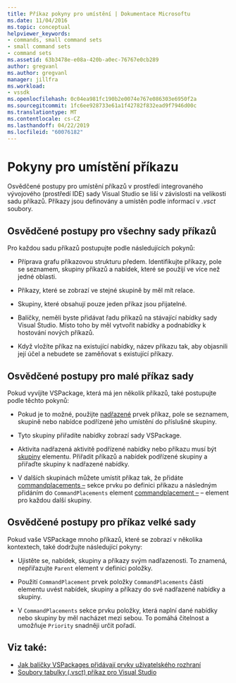 ```yaml
---
title: Příkaz pokyny pro umístění | Dokumentace Microsoftu
ms.date: 11/04/2016
ms.topic: conceptual
helpviewer_keywords:
- commands, small command sets
- small command sets
- command sets
ms.assetid: 63b3478e-e08a-420b-a0ec-76767e0cb289
author: gregvanl
ms.author: gregvanl
manager: jillfra
ms.workload:
- vssdk
ms.openlocfilehash: 0c04ea981fc190b2e0074e767e086303e6950f2a
ms.sourcegitcommit: 1fc6ee928733e61a1f42782f832ead9f7946d00c
ms.translationtype: MT
ms.contentlocale: cs-CZ
ms.lasthandoff: 04/22/2019
ms.locfileid: "60076182"
---
```

# <a name="command-placement-guidelines"></a>Pokyny pro umístění příkazu
Osvědčené postupy pro umístění příkazů v prostředí integrovaného vývojového (prostředí IDE) sady Visual Studio se liší v závislosti na velikosti sadu příkazů. Příkazy jsou definovány a umístěn podle informací v *.vsct* soubory.

## <a name="best-practices-for-all-command-sets"></a>Osvědčené postupy pro všechny sady příkazů
 Pro každou sadu příkazů postupujte podle následujících pokynů:

- Příprava grafu příkazovou strukturu předem. Identifikujte příkazy, pole se seznamem, skupiny příkazů a nabídek, které se použijí ve více než jedné oblasti.

- Příkazy, které se zobrazí ve stejné skupině by měl mít relace.

- Skupiny, které obsahují pouze jeden příkaz jsou přijatelné.

- Balíčky, neměli byste přidávat řadu příkazů na stávající nabídky sady Visual Studio. Místo toho by měl vytvořit nabídky a podnabídky k hostování nových příkazů.

- Když vložíte příkaz na existující nabídky, název příkazu tak, aby objasnili její účel a nebudete se zaměňovat s existující příkazy.

## <a name="best-practices-for-small-command-sets"></a>Osvědčené postupy pro malé příkaz sady
 Pokud vyvíjíte VSPackage, která má jen několik příkazů, také postupujte podle těchto pokynů:

- Pokud je to možné, použijte [nadřazené](../../extensibility/parent-element.md) prvek příkaz, pole se seznamem, skupině nebo nabídce podřízené jeho umístění do příslušné skupiny.

- Tyto skupiny přiřadíte nabídky zobrazí sady VSPackage.

- Aktivita nadřazená aktivitě podřízené nabídky nebo příkazu musí být [skupiny](../../extensibility/group-element.md) elementu. Přiřadit příkazů a nabídek podřízené skupiny a přiřaďte skupiny k nadřazené nabídky.

- V dalších skupinách můžete umístit příkaz tak, že přidáte [commandplacements –](../../extensibility/commandplacements-element.md) sekce prvku po definici příkazu a následným přidáním do `CommandPlacements` element [commandplacement –](../../extensibility/commandplacement-element.md) – element pro každou další skupiny.

## <a name="best-practices-for-large-command-sets"></a>Osvědčené postupy pro příkaz velké sady
 Pokud vaše VSPackage mnoho příkazů, které se zobrazí v několika kontextech, také dodržujte následující pokyny:

- Ujistěte se, nabídek, skupiny a příkazy svým nadřazenosti. To znamená, nepřiřazujte `Parent` element v definici položky.

- Použití `CommandPlacement` prvek položky `CommandPlacements` části elementu uvést nabídek, skupiny a příkazy do své nadřazené nabídky a skupiny.

- V `CommandPlacements` sekce prvku položky, která naplní dané nabídky nebo skupiny by měl nacházet mezi sebou. To pomáhá čitelnost a umožňuje `Priority` snadněji určit pořadí.

## <a name="see-also"></a>Viz také:
- [Jak balíčky VSPackages přidávají prvky uživatelského rozhraní](../../extensibility/internals/how-vspackages-add-user-interface-elements.md)
- [Soubory tabulky (.vsct) příkaz pro Visual Studio](../../extensibility/internals/visual-studio-command-table-dot-vsct-files.md)